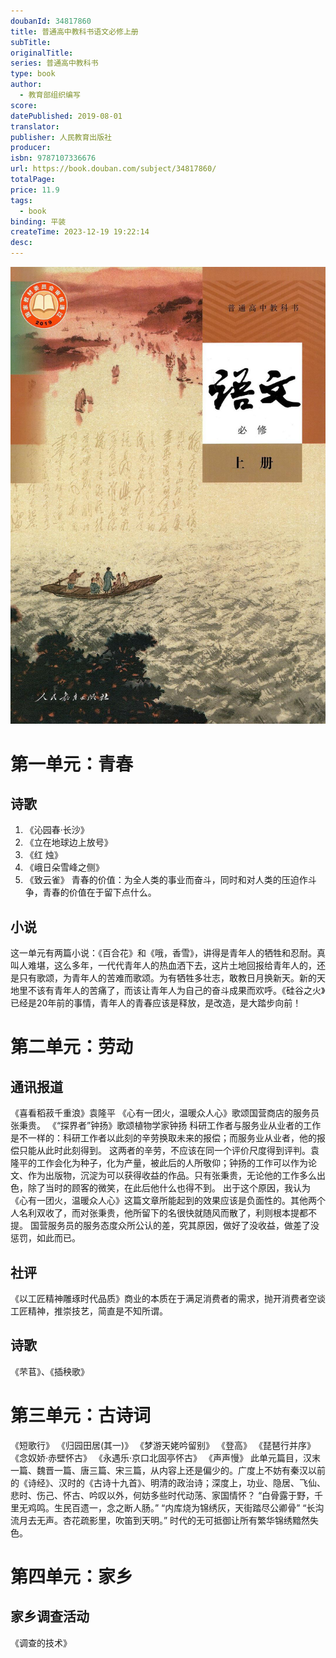 ```yaml
---
doubanId: 34817860
title: 普通高中教科书语文必修上册
subTitle: 
originalTitle: 
series: 普通高中教科书
type: book
author: 
  - 教育部组织编写
score: 
datePublished: 2019-08-01
translator: 
publisher: 人民教育出版社
producer: 
isbn: 9787107336676
url: https://book.douban.com/subject/34817860/
totalPage: 
price: 11.9
tags:  
  - book
binding: 平装
createTime: 2023-12-19 19:22:14
desc: 
---
```


![image](assets/s33567668.jpg)

# 第一单元：青春
## 诗歌
1. 《沁园春·长沙》
2. 《立在地球边上放号》
3. 《红 烛》
4. 《峨日朵雪峰之侧》
5. 《致云雀》
青春的价值：为全人类的事业而奋斗，同时和对人类的压迫作斗争，青春的价值在于留下点什么。
## 小说
这一单元有两篇小说：《百合花》和《哦，香雪》，讲得是青年人的牺牲和忍耐。真叫人难堪，这么多年，一代代青年人的热血洒下去，这片土地回报给青年人的，还是只有歌颂，为青年人的苦难而歌颂。为有牺牲多壮志，敢教日月换新天。新的天地里不该有青年人的苦痛了，而该让青年人为自己的奋斗成果而欢呼。《硅谷之火》已经是20年前的事情，青年人的青春应该是释放，是改造，是大踏步向前！
# 第二单元：劳动
## 通讯报道
《喜看稻菽千重浪》袁隆平
《心有一团火，温暖众人心》歌颂国营商店的服务员张秉贵。
《“探界者”钟扬》歌颂植物学家钟扬
科研工作者与服务业从业者的工作是不一样的：科研工作者以此刻的辛劳换取未来的报偿；而服务业从业者，他的报偿只能从此时此刻得到。
这两者的辛劳，不应该在同一个评价尺度得到评判。袁隆平的工作会化为种子，化为产量，被此后的人所敬仰；钟扬的工作可以作为论文、作为出版物，沉淀为可以获得收益的作品。只有张秉贵，无论他的工作多么出色，除了当时的顾客的微笑，在此后他什么也得不到。
出于这个原因，我认为《心有一团火，温暖众人心》这篇文章所能起到的效果应该是负面性的。其他两个人名利双收了，而对张秉贵，他所留下的名很快就随风而散了，利则根本提都不提。
国营服务员的服务态度众所公认的差，究其原因，做好了没收益，做差了没惩罚，如此而已。
## 社评
《以工匠精神雕琢时代品质》商业的本质在于满足消费者的需求，抛开消费者空谈工匠精神，推崇技艺，简直是不知所谓。
## 诗歌
《芣苢》、《插秧歌》
# 第三单元：古诗词
《短歌行》
《归园田居(其一)》
《梦游天姥吟留别》
《登高》
《琵琶行并序》
《念奴娇·赤壁怀古》
《永遇乐·京口北固亭怀古》
《声声慢》
此单元篇目，汉末一篇、魏晋一篇、唐三篇、宋三篇，从内容上还是偏少的。广度上不妨有秦汉以前的《诗经》、汉时的《古诗十九首》、明清的政治诗；深度上，功业、隐居、飞仙、悲时、伤己、怀古、吟叹以外，何妨多些时代动荡、家国情怀？
“白骨露于野，千里无鸡鸣。生民百遗一，念之断人肠。”
“内库烧为锦绣灰，天街踏尽公卿骨”
“长沟流月去无声。杏花疏影里，吹笛到天明。”
时代的无可抵御让所有繁华锦绣黯然失色。
# 第四单元：家乡
## 家乡调查活动
《调查的技术》 